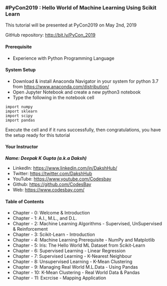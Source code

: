 ### #PyCon2019 : Hello World of Machine Learning Using Scikit Learn

This tutorial will be presented at PyCon2019 on May 2nd, 2019

GitHub repository: http://bit.ly/PyCon_2019

#### Prerequisite

- Experience with Python Programming Language

#### System Setup

- Download & install Anaconda Navigator in your system for python 3.7 from https://www.anaconda.com/distribution/
- Open Jupyter Notebook and create a new python3 notebook
- Type the following in the notebook cell

```
import numpy
import sklearn
import scipy
import pandas
```

Execute the cell and if it runs successfully, then congratulations, you have the setup ready for this tutorial

#### Your Instructor

___Name: Deepak K Gupta (a.k.a Daksh)___

- LinkedIn: https://www.linkedin.com/in/DakshHub/ 
- Twitter:  https://twitter.com/DakshHub
- YouTube:  https://www.youtube.com/Codesbay
- Github:   https://github.com/CodesBay
- Web:      https://www.codesbay.com/

#### Table of Contents

- Chapter - 0: Welcome & Introduction
- Chapter - 1: A.I., M.L., and D.L.
- Chapter - 2: Machine Learning Algorithms - Supervised, UnSupervised & Reinforcement
- Chapter - 3: Scikit-Learn - Introduction
- Chapter - 4: Machine Learning Prerequisite - NumPy and Matplotlib
- Chapter - 5: Iris: The Hello World ML Dataset from Scikit-Learn
- Chapter - 6: Supervised Learning - Linear Regression
- Chapter - 7: Supervised Learning - K-Nearest Neighbour
- Chapter - 8: Unsupervised Learning - K-Mean Clustering
- Chapter - 9: Managing Real World M.L.Data - Using Pandas
- Chapter - 10: K-Mean Clustering - Real World Data & Pandas
- Chapter - 11: Excrcise - Mapping Application 

